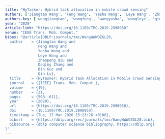 ```yaml
---
title: "HyTasker: Hybrid task allocation in mobile crowd sensing"
authors: ['Jiangtao Wang', 'Feng Wang', 'Yasha Wang', 'Leye Wang', 'Zhaopeng Qiu', 'Daqing Zhang 0001', 'Bin Guo 0001', 'Qin Lv']
authors-key: ['wangjiangtao', 'wangfeng', 'wangyasha', 'wangleye', 'qiuzhaopeng', 'zhangdaqing', 'guobin', 'lvqin']
year: "2020"
article-link: "https://doi.org/10.1109/TMC.2019.2898950"
venue: "IEEE Trans. Mob. Comput."
bibex: "@article{DBLP:journals/tmc/WangWWWQZGL20,
  author    = {Jiangtao Wang and
               Feng Wang and
               Yasha Wang and
               Leye Wang and
               Zhaopeng Qiu and
               Daqing Zhang and
               Bin Guo and
               Qin Lv},
  title     = {HyTasker: Hybrid Task Allocation in Mobile Crowd Sensing},
  journal   = {{IEEE} Trans. Mob. Comput.},
  volume    = {19},
  number    = {3},
  pages     = {598--611},
  year      = {2020},
  url       = {https://doi.org/10.1109/TMC.2019.2898950},
  doi       = {10.1109/TMC.2019.2898950},
  timestamp = {Tue, 17 Mar 2020 15:23:26 +0100},
  biburl    = {https://dblp.org/rec/journals/tmc/WangWWWQZGL20.bib},
  bibsource = {dblp computer science bibliography, https://dblp.org}
}"
---
```

